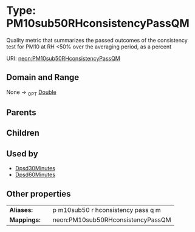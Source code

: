 
# Type: PM10sub50RHconsistencyPassQM


Quality metric that summarizes the passed outcomes of the consistency test for PM10 at RH <50% over the averaging period, as a percent

URI: [neon:PM10sub50RHconsistencyPassQM](https://data.neonscience.org/PM10sub50RHconsistencyPassQM)


## Domain and Range

None ->  <sub>OPT</sub> [Double](types/Double.md)

## Parents


## Children


## Used by

 * [Dpsd30Minutes](Dpsd30Minutes.md)
 * [Dpsd60Minutes](Dpsd60Minutes.md)

## Other properties

|  |  |  |
| --- | --- | --- |
| **Aliases:** | | p m10sub50 r hconsistency pass q m |
| **Mappings:** | | neon:PM10sub50RHconsistencyPassQM |

